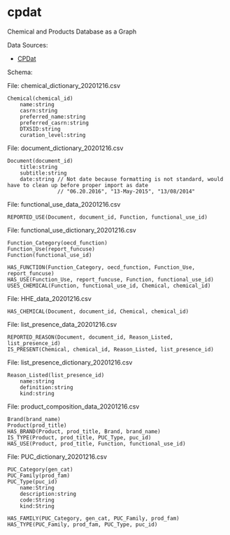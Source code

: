 # cpdat
Chemical and Products Database as a Graph

Data Sources:

- [CPDat](https://gaftp.epa.gov/COMPTOX/Sustainable_Chemistry_Data/Chemistry_Dashboard/CPDat/CPDat2020-12-16/)

Schema:

File: chemical_dictionary_20201216.csv

    Chemical(chemical_id)
        name:string
        casrn:string
        preferred_name:string
        preferred_casrn:string
        DTXSID:string
        curation_level:string

File: document_dictionary_20201216.csv

    Document(document_id)
        title:string
        subtitle:string
        date:string // Not date because formatting is not standard, would have to clean up before proper import as date
                    // "06.20.2016", "13-May-2015", "13/08/2014"

File: functional_use_data_20201216.csv

    REPORTED_USE(Document, document_id, Function, functional_use_id)

File: functional_use_dictionary_20201216.csv

    Function_Category(oecd_function)
    Function_Use(report_funcuse)
    Function(functional_use_id)

    HAS_FUNCTION(Function_Category, oecd_function, Function_Use, report_funcuse)
    HAS_USE(Function_Use, report_funcuse, Function, functional_use_id)
    USES_CHEMICAL(Function, functional_use_id, Chemical, chemical_id)

File: HHE_data_20201216.csv

    HAS_CHEMICAL(Document, document_id, Chemical, chemical_id)

File: list_presence_data_20201216.csv

    REPORTED_REASON(Document, document_id, Reason_Listed, list_presence_id)
    IS_PRESENT(Chemical, chemical_id, Reason_Listed, list_presence_id)

File: list_presence_dictionary_20201216.csv

    Reason_Listed(list_presence_id)
        name:string
        definition:string
        kind:string

File: product_composition_data_20201216.csv

    Brand(brand_name)
    Product(prod_title)
    HAS_BRAND(Product, prod_title, Brand, brand_name)
    IS_TYPE(Product, prod_title, PUC_Type, puc_id)
    HAS_USE(Product, prod_title, Function, functional_use_id)

File: PUC_dictionary_20201216.csv

    PUC_Category(gen_cat)
    PUC_Family(prod_fam)
    PUC_Type(puc_id)
        name:String
        description:string
        code:String
        kind:String

    HAS_FAMILY(PUC_Category, gen_cat, PUC_Family, prod_fam)
    HAS_TYPE(PUC_Family, prod_fam, PUC_Type, puc_id)